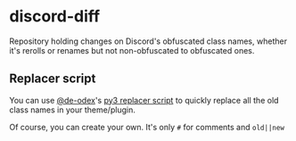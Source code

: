# discord-diff

Repository holding changes on Discord's obfuscated class names, whether it's rerolls or renames but not non-obfuscated to obfuscated ones.

## Replacer script

You can use [@de-odex](https://github.com/de-odex)'s [py3 replacer script](https://gist.github.com/de-odex/1e798300506338c10c9f8abb78e822e2) to quickly replace all the old class names in your theme/plugin.

Of course, you can create your own. It's only `#` for comments and `old||new`
